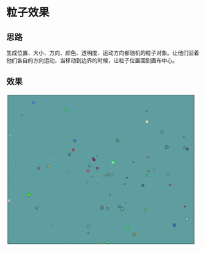 # 粒子效果

## 思路
生成位置、大小、方向、颜色、透明度、运动方向都随机的粒子对象。让他们沿着他们各自的方向运动，当移动到边界的时候，让粒子位置回到画布中心。


## 效果
![demo](./demo.gif)
